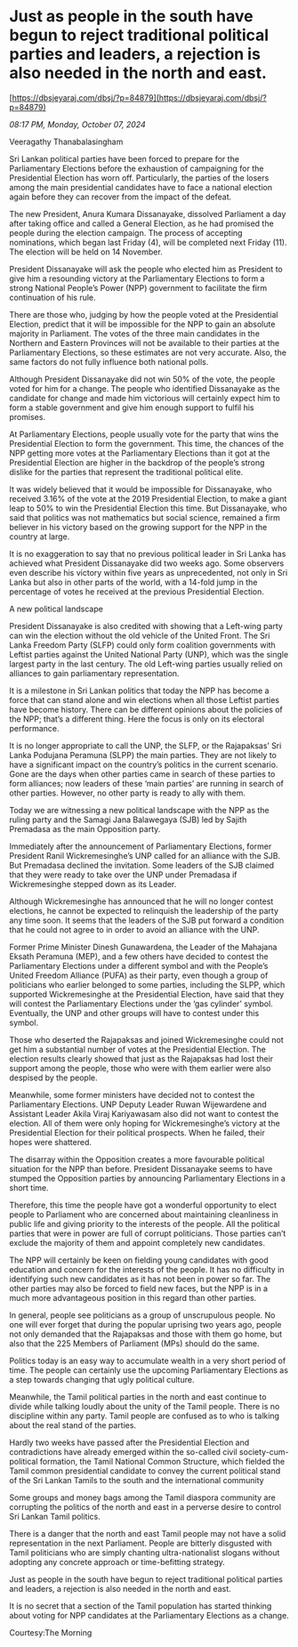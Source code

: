 # Just as people in the south have begun to reject traditional political parties and leaders, a rejection is also needed in the north and east.

[https://dbsjeyaraj.com/dbsj/?p=84879](https://dbsjeyaraj.com/dbsj/?p=84879)

*08:17 PM, Monday, October 07, 2024*

Veeragathy Thanabalasingham

Sri Lankan political parties have been forced to prepare for the Parliamentary Elections before the exhaustion of campaigning for the Presidential Election has worn off. Particularly, the parties of the losers among the main presidential candidates have to face a national election again before they can recover from the impact of the defeat.

The new President, Anura Kumara Dissanayake, dissolved Parliament a day after taking office and called a General Election, as he had promised the people during the election campaign. The process of accepting nominations, which began last Friday (4), will be completed next Friday (11). The election will be held on 14 November.

President Dissanayake will ask the people who elected him as President to give him a resounding victory at the Parliamentary Elections to form a strong National People’s Power (NPP) government to facilitate the firm continuation of his rule.

There are those who, judging by how the people voted at the Presidential Election, predict that it will be impossible for the NPP to gain an absolute majority in Parliament. The votes of the three main candidates in the Northern and Eastern Provinces will not be available to their parties at the Parliamentary Elections, so these estimates are not very accurate. Also, the same factors do not fully influence both national polls.

Although President Dissanayake did not win 50% of the vote, the people voted for him for a change. The people who identified Dissanayake as the candidate for change and made him victorious will certainly expect him to form a stable government and give him enough support to fulfil his promises.

At Parliamentary Elections, people usually vote for the party that wins the Presidential Election to form the government. This time, the chances of the NPP getting more votes at the Parliamentary Elections than it got at the Presidential Election are higher in the backdrop of the people’s strong dislike for the parties that represent the traditional political elite.

It was widely believed that it would be impossible for Dissanayake, who received 3.16% of the vote at the 2019 Presidential Election, to make a giant leap to 50% to win the Presidential Election this time. But Dissanayake, who said that politics was not mathematics but social science, remained a firm believer in his victory based on the growing support for the NPP in the country at large.

It is no exaggeration to say that no previous political leader in Sri Lanka has achieved what President Dissanayake did two weeks ago. Some observers even describe his victory within five years as unprecedented, not only in Sri Lanka but also in other parts of the world, with a 14-fold jump in the percentage of votes he received at the previous Presidential Election.

A new political landscape

President Dissanayake is also credited with showing that a Left-wing party can win the election without the old vehicle of the United Front. The Sri Lanka Freedom Party (SLFP) could only form coalition governments with Leftist parties against the United National Party (UNP), which was the single largest party in the last century. The old Left-wing parties usually relied on alliances to gain parliamentary representation.

It is a milestone in Sri Lankan politics that today the NPP has become a force that can stand alone and win elections when all those Leftist parties have become history. There can be different opinions about the policies of the NPP; that’s a different thing. Here the focus is only on its electoral performance.

It is no longer appropriate to call the UNP, the SLFP, or the Rajapaksas’ Sri Lanka Podujana Peramuna (SLPP) the main parties. They are not likely to have a significant impact on the country’s politics in the current scenario. Gone are the days when other parties came in search of these parties to form alliances; now leaders of these ‘main parties’ are running in search of other parties. However, no other party is ready to ally with them.

Today we are witnessing a new political landscape with the NPP as the ruling party and the Samagi Jana Balawegaya (SJB) led by Sajith Premadasa as the main Opposition party.

Immediately after the announcement of Parliamentary Elections, former President Ranil Wickremesinghe’s UNP called for an alliance with the SJB. But Premadasa declined the invitation. Some leaders of the SJB claimed that they were ready to take over the UNP under Premadasa if Wickremesinghe stepped down as its Leader.

Although Wickremesinghe has announced that he will no longer contest elections, he cannot be expected to relinquish the leadership of the party any time soon. It seems that the leaders of the SJB put forward a condition that he could not agree to in order to avoid an alliance with the UNP.

Former Prime Minister Dinesh Gunawardena, the Leader of the Mahajana Eksath Peramuna  (MEP), and a few others have decided to contest the Parliamentary Elections under a different symbol and with the People’s United Freedom Alliance (PUFA) as their party, even though a group of politicians who earlier belonged to some parties, including the SLPP, which supported Wickremesinghe at the Presidential Election, have said that they will contest the Parliamentary Elections under the ‘gas cylinder’ symbol. Eventually, the UNP and other groups will have to contest under this symbol.

Those who deserted the Rajapaksas and joined Wickremesinghe could not get him a substantial number of votes at the Presidential Election. The election results clearly showed that just as the Rajapaksas had lost their support among the people, those who were with them earlier were also despised by the people.

Meanwhile, some former ministers have decided not to contest the Parliamentary Elections. UNP Deputy Leader Ruwan Wijewardene and Assistant Leader Akila Viraj Kariyawasam also did not want to contest the election. All of them were only hoping for Wickremesinghe’s victory at the Presidential Election for their political prospects. When he failed, their hopes were shattered.

The disarray within the Opposition creates a more favourable political situation for the NPP than before. President Dissanayake seems to have stumped the Opposition parties by announcing Parliamentary Elections in a short time.

Therefore, this time the people have got a wonderful opportunity to elect people to Parliament who are concerned about maintaining cleanliness in public life and giving priority to the interests of the people. All the political parties that were in power are full of corrupt politicians.  Those parties can’t exclude the majority of them and appoint completely new candidates.

The NPP will certainly be keen on fielding young candidates with good education and concern for the interests of the people. It has no difficulty in identifying such new candidates as it has not been in power so far. The other parties may also be forced to field new faces, but the NPP is in a much more advantageous position in this regard than other parties.

In general, people see politicians as a group of unscrupulous people. No one will ever forget that during the popular uprising two years ago, people not only demanded that the Rajapaksas and those with them go home, but also that the 225 Members of Parliament (MPs) should do the same.

Politics today is an easy way to accumulate wealth in a very short period of time. The people can certainly use the upcoming Parliamentary Elections as a step towards changing that ugly political culture.

Meanwhile, the Tamil political parties in the north and east continue to divide while talking loudly about the unity of the Tamil people. There is no discipline within any party. Tamil people are confused as to who is talking about the real stand of the parties.

Hardly two weeks have passed after the Presidential Election and contradictions have already emerged within the so-called civil society-cum-political formation, the Tamil National Common Structure, which fielded the Tamil common presidential candidate to convey the current political stand of the Sri Lankan Tamils to the south and the international community

Some groups and money bags among the Tamil diaspora community are corrupting the politics of the north and east in a perverse desire to control Sri Lankan Tamil politics.

There is a danger that the north and east Tamil people may not have a solid representation in the next Parliament. People are bitterly disgusted with Tamil politicians who are simply chanting ultra-nationalist slogans without adopting any concrete approach or time-befitting strategy.

Just as people in the south have begun to reject traditional political parties and leaders, a rejection is also needed in the north and east.

It is no secret that a section of the Tamil population has started thinking about voting for NPP candidates at the Parliamentary Elections as a change.

Courtesy:The  Morning

